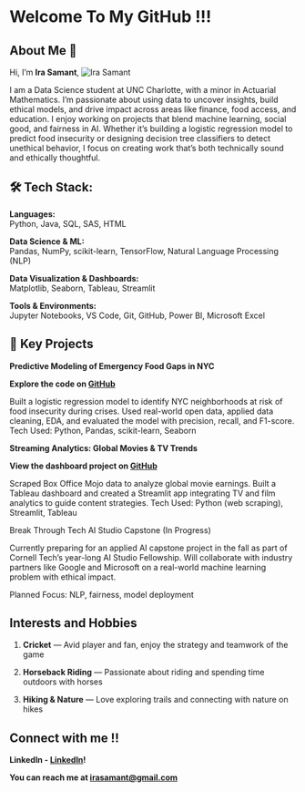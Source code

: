 # Welcome To My GitHub !!!
## About Me 👋

Hi, I’m **Ira Samant**, 
![Ira Samant](https://raw.githubusercontent.com/irasamant21/irasamant21/main/profile-pic.png)

I am a Data Science student at UNC Charlotte, with a minor in Actuarial Mathematics. I’m passionate about using data to uncover insights, build ethical models, and drive impact across areas like finance, food access, and education.
I enjoy working on projects that blend machine learning, social good, and fairness in AI. Whether it’s building a logistic regression model to predict food insecurity or designing decision tree classifiers to detect unethical behavior, I focus on creating work that’s both technically sound and ethically thoughtful.

## 🛠 Tech Stack:

**Languages:**  
Python, Java, SQL, SAS, HTML

**Data Science & ML:**  
Pandas, NumPy, scikit-learn, TensorFlow, Natural Language Processing (NLP)

**Data Visualization & Dashboards:**  
Matplotlib, Seaborn, Tableau, Streamlit

**Tools & Environments:**  
Jupyter Notebooks, VS Code, Git, GitHub, Power BI, Microsoft Excel

## 💼 Key Projects 
**Predictive Modeling of Emergency Food Gaps in NYC**

**Explore the code on [GitHub](https://github.com/irasamant21/Food-Gap-Regression)**

Built a logistic regression model to identify NYC neighborhoods at risk of food insecurity during crises. Used real-world open data, applied data cleaning, EDA, and evaluated the model with precision, recall, and F1-score.
Tech Used: Python, Pandas, scikit-learn, Seaborn

**Streaming Analytics: Global Movies & TV Trends**

**View the dashboard project on [GitHub](https://github.com/irasamant21/gdp-dashboard-movie-data)**

Scraped Box Office Mojo data to analyze global movie earnings. Built a Tableau dashboard and created a Streamlit app integrating TV and film analytics to guide content strategies.
Tech Used: Python (web scraping), Streamlit, Tableau

Break Through Tech AI Studio Capstone (In Progress)

Currently preparing for an applied AI capstone project in the fall as part of Cornell Tech’s year-long AI Studio Fellowship. Will collaborate with industry partners like Google and Microsoft on a real-world machine learning problem with ethical impact.

Planned Focus: NLP, fairness, model deployment

## Interests and Hobbies 
1. **Cricket** — Avid player and fan, enjoy the strategy and teamwork of the game

2. **Horseback Riding** — Passionate about riding and spending time outdoors with horses

3. **Hiking & Nature** — Love exploring trails and connecting with nature on hikes

## Connect with me !!
**LinkedIn - [LinkedIn](https://linkedin.com/in/irasamant21)!**

**You can reach me at [irasamant@gmail.com](mailto:irasamant@gmail.com)**


